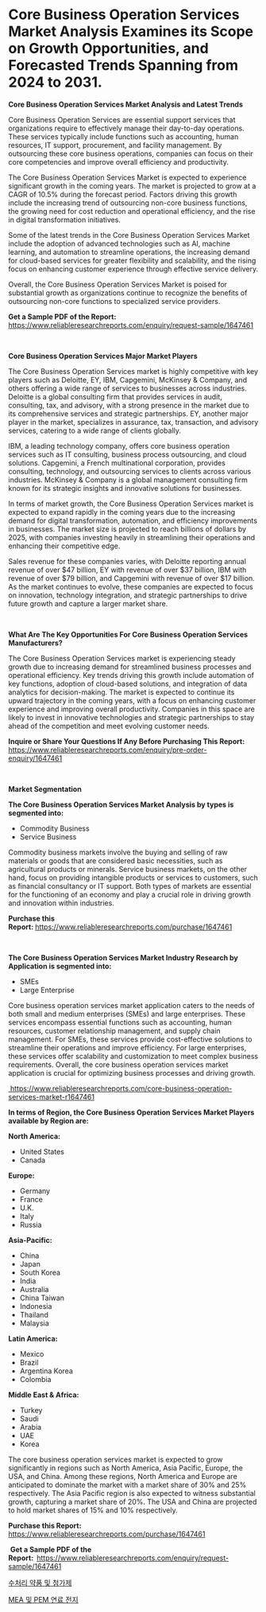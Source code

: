 <p><h1>Core Business Operation Services Market Analysis Examines its Scope on Growth Opportunities, and Forecasted Trends Spanning from 2024 to 2031.</h1></p><p><strong>Core Business Operation Services Market Analysis and Latest Trends</strong></p>
<p><p>Core Business Operation Services are essential support services that organizations require to effectively manage their day-to-day operations. These services typically include functions such as accounting, human resources, IT support, procurement, and facility management. By outsourcing these core business operations, companies can focus on their core competencies and improve overall efficiency and productivity.</p><p>The Core Business Operation Services Market is expected to experience significant growth in the coming years. The market is projected to grow at a CAGR of 10.5% during the forecast period. Factors driving this growth include the increasing trend of outsourcing non-core business functions, the growing need for cost reduction and operational efficiency, and the rise in digital transformation initiatives.</p><p>Some of the latest trends in the Core Business Operation Services Market include the adoption of advanced technologies such as AI, machine learning, and automation to streamline operations, the increasing demand for cloud-based services for greater flexibility and scalability, and the rising focus on enhancing customer experience through effective service delivery.</p><p>Overall, the Core Business Operation Services Market is poised for substantial growth as organizations continue to recognize the benefits of outsourcing non-core functions to specialized service providers.</p></p>
<p><strong>Get a Sample PDF of the Report:&nbsp;</strong> <a href="https://www.reliableresearchreports.com/enquiry/request-sample/1647461">https://www.reliableresearchreports.com/enquiry/request-sample/1647461</a></p>
<p>&nbsp;</p>
<p><strong>Core Business Operation Services Major Market Players</strong></p>
<p><p>The Core Business Operation Services market is highly competitive with key players such as Deloitte, EY, IBM, Capgemini, McKinsey & Company, and others offering a wide range of services to businesses across industries. Deloitte is a global consulting firm that provides services in audit, consulting, tax, and advisory, with a strong presence in the market due to its comprehensive services and strategic partnerships. EY, another major player in the market, specializes in assurance, tax, transaction, and advisory services, catering to a wide range of clients globally.</p><p>IBM, a leading technology company, offers core business operation services such as IT consulting, business process outsourcing, and cloud solutions. Capgemini, a French multinational corporation, provides consulting, technology, and outsourcing services to clients across various industries. McKinsey & Company is a global management consulting firm known for its strategic insights and innovative solutions for businesses.</p><p>In terms of market growth, the Core Business Operation Services market is expected to expand rapidly in the coming years due to the increasing demand for digital transformation, automation, and efficiency improvements in businesses. The market size is projected to reach billions of dollars by 2025, with companies investing heavily in streamlining their operations and enhancing their competitive edge.</p><p>Sales revenue for these companies varies, with Deloitte reporting annual revenue of over $47 billion, EY with revenue of over $37 billion, IBM with revenue of over $79 billion, and Capgemini with revenue of over $17 billion. As the market continues to evolve, these companies are expected to focus on innovation, technology integration, and strategic partnerships to drive future growth and capture a larger market share.</p></p>
<p>&nbsp;</p>
<p><strong>What Are The Key Opportunities For Core Business Operation Services Manufacturers?</strong></p>
<p><p>The Core Business Operation Services market is experiencing steady growth due to increasing demand for streamlined business processes and operational efficiency. Key trends driving this growth include automation of key functions, adoption of cloud-based solutions, and integration of data analytics for decision-making. The market is expected to continue its upward trajectory in the coming years, with a focus on enhancing customer experience and improving overall productivity. Companies in this space are likely to invest in innovative technologies and strategic partnerships to stay ahead of the competition and meet evolving customer needs.</p></p>
<p><strong>Inquire or Share Your Questions If Any Before Purchasing This Report:</strong> <a href="https://www.reliableresearchreports.com/enquiry/pre-order-enquiry/1647461">https://www.reliableresearchreports.com/enquiry/pre-order-enquiry/1647461</a></p>
<p>&nbsp;</p>
<p><strong>Market Segmentation</strong></p>
<p><strong>The Core Business Operation Services Market Analysis by types is segmented into:</strong></p>
<p><ul><li>Commodity Business</li><li>Service Business</li></ul></p>
<p><p>Commodity business markets involve the buying and selling of raw materials or goods that are considered basic necessities, such as agricultural products or minerals. Service business markets, on the other hand, focus on providing intangible products or services to customers, such as financial consultancy or IT support. Both types of markets are essential for the functioning of an economy and play a crucial role in driving growth and innovation within industries.</p></p>
<p><strong>Purchase this Report:&nbsp;</strong><a href="https://www.reliableresearchreports.com/purchase/1647461">https://www.reliableresearchreports.com/purchase/1647461</a></p>
<p>&nbsp;</p>
<p><strong>The Core Business Operation Services Market Industry Research by Application is segmented into:</strong></p>
<p><ul><li>SMEs</li><li>Large Enterprise</li></ul></p>
<p><p>Core business operation services market application caters to the needs of both small and medium enterprises (SMEs) and large enterprises. These services encompass essential functions such as accounting, human resources, customer relationship management, and supply chain management. For SMEs, these services provide cost-effective solutions to streamline their operations and improve efficiency. For large enterprises, these services offer scalability and customization to meet complex business requirements. Overall, the core business operation services market application is crucial for optimizing business processes and driving growth.</p></p>
<p><a href="https://www.reliableresearchreports.com/core-business-operation-services-market-r1647461">&nbsp;https://www.reliableresearchreports.com/core-business-operation-services-market-r1647461</a></p>
<p><strong>In terms of Region, the Core Business Operation Services Market Players available by Region are:</strong></p>
<p>
    <p> <strong> North America: </strong>
        <ul>
            <li>United States</li>
            <li>Canada</li>
        </ul>
        </p> 
    <p> <strong> Europe: </strong>
        <ul>
            <li>Germany</li>
            <li>France</li>
            <li>U.K.</li>
            <li>Italy</li>
            <li>Russia</li>
        </ul>
        </p> 
    <p> <strong> Asia-Pacific: </strong>
        <ul>
            <li>China</li>
            <li>Japan</li>
            <li>South Korea</li>
            <li>India</li>
            <li>Australia</li>
            <li>China Taiwan</li>
            <li>Indonesia</li>
            <li>Thailand</li>
            <li>Malaysia</li>
        </ul>
        </p> 
    <p> <strong> Latin America: </strong>
        <ul>
            <li>Mexico</li>
            <li>Brazil</li>
            <li>Argentina Korea</li>
            <li>Colombia</li>
        </ul>
        </p> 
    <p> <strong> Middle East & Africa: </strong>
        <ul>
            <li>Turkey</li>
            <li>Saudi</li>
            <li>Arabia</li>
            <li>UAE</li>
            <li>Korea</li>
        </ul>
    </p>
    </p>
<p><p>The core business operation services market is expected to grow significantly in regions such as North America, Asia Pacific, Europe, the USA, and China. Among these regions, North America and Europe are anticipated to dominate the market with a market share of 30% and 25% respectively. The Asia Pacific region is also expected to witness substantial growth, capturing a market share of 20%. The USA and China are projected to hold market shares of 15% and 10% respectively.</p></p>
<p><strong>Purchase this Report: </strong><a href="https://www.reliableresearchreports.com/purchase/1647461">https://www.reliableresearchreports.com/purchase/1647461</a></p>
<p>&nbsp;<strong>Get a Sample PDF of the Report:&nbsp;&nbsp;</strong><a href="https://www.reliableresearchreports.com/enquiry/request-sample/1647461">https://www.reliableresearchreports.com/enquiry/request-sample/1647461</a></p>
<p><strong></strong></p>
<p><p><a href="https://medium.com/@daishafarnaz_29657/%EC%88%98%EC%B2%98%EB%A6%AC-%ED%99%94%ED%95%99-%EB%AC%BC%EC%A7%88-%EB%B0%8F-%EC%B2%A8%EA%B0%80%EC%A0%9C-%EC%8B%9C%EC%9E%A5-%EC%A0%90%EC%9C%A0%EC%9C%A8-%EB%B0%8F-%EC%8B%9C%EC%9E%A5-%EB%B6%84%EC%84%9D-%EC%84%B1%EC%9E%A5-%EB%8F%99%ED%96%A5-%EB%B0%8F-2024%EB%85%84%EB%B6%80%ED%84%B0-2031%EB%85%84%EA%B9%8C%EC%A7%80%EC%9D%98-%EC%98%88%EC%B8%A1-b524ae5186cc">수처리 약품 및 첨가제</a></p><p><a href="https://medium.com/@fredajerde/mea-%EB%B0%8F-pem-%EC%97%B0%EB%A3%8C-%EC%A0%84%EC%A7%80-%EC%8B%9C%EC%9E%A5-%EC%A0%84%EB%A7%9D-%EC%99%84%EC%A0%84%ED%95%9C-%EC%82%B0%EC%97%85-%EB%B6%84%EC%84%9D-2024%EB%85%84%EB%B6%80%ED%84%B0-2031%EB%85%84%EA%B9%8C%EC%A7%80-68fed90a0bae">MEA 및 PEM 연료 전지</a></p></p>